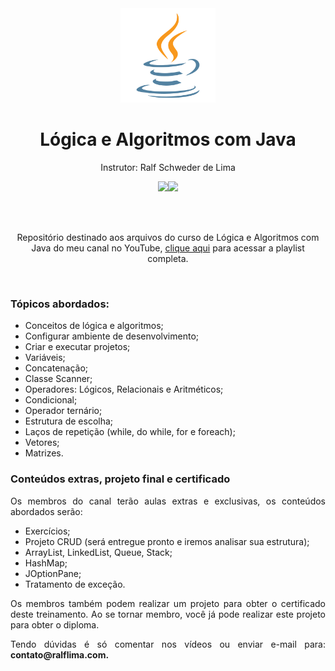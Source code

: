 <div align="center">
  <img src="https://github.com/ralflima/2025-Logica-Algoritmos-Java/blob/master/logo.png" width="30%">
  <h1 style="border-bottom:none">Lógica e Algoritmos com Java</h1>
  <p>Instrutor: Ralf Schweder de Lima</p>
  
  <a href="https://www.youtube.com/channel/UCtT934GO9Y7hoFPR_vmV5zQ" target="_blank"><img src="https://img.shields.io/badge/YouTube-FF0000?style=for-the-badge&logo=youtube&logoColor=white"></a><a href="https://www.linkedin.com/in/ralf-lima-3b93708a/" target="_blank"><img src="https://img.shields.io/badge/LinkedIn-0077B5?style=for-the-badge&logo=linkedin&logoColor=white"></a>
  
  <br>
  <br>
  <p>Repositório destinado aos arquivos do curso de Lógica e Algoritmos com Java do meu canal no YouTube, <a href="https://www.youtube.com/playlist?list=PLWXw8Gu52TRJE_nRfwqS0lOSO9A7LPA67" target="_blank">clique aqui</a> para acessar a playlist completa.</p>
  <br>
  <div align="justify">
  <h3>Tópicos abordados:</h3>
  
   + Conceitos de lógica e algoritmos;
   + Configurar ambiente de desenvolvimento;
   + Criar e executar projetos;
   + Variáveis;
   + Concatenação;
   + Classe Scanner;
   + Operadores: Lógicos, Relacionais e Aritméticos;
   + Condicional;
   + Operador ternário;
   + Estrutura de escolha;
   + Laços de repetição (while, do while, for e foreach);
   + Vetores;
   + Matrizes.


   <h3>Conteúdos extras, projeto final e certificado</h3>

   <p>Os membros do canal terão aulas extras e exclusivas, os conteúdos abordados serão:</p>

   + Exercícios;
   + Projeto CRUD (será entregue pronto e iremos analisar sua estrutura);
   + ArrayList, LinkedList, Queue, Stack;
   + HashMap;
   + JOptionPane;
   + Tratamento de exceção.

   <p>Os membros também podem realizar um projeto para obter o certificado deste treinamento. Ao se tornar membro, você já pode realizar este projeto para obter o diploma.</p>

   <p>Tendo dúvidas é só comentar nos vídeos ou enviar e-mail para: <b>contato@ralflima.com<b>.</p>
  </div>
</div>
